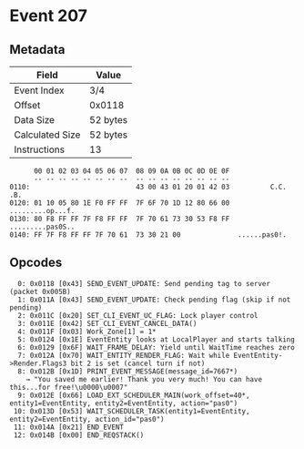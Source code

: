 # Event 207

## Metadata

| Field           | Value    |
|-----------------|----------|
| Event Index     | 3/4      |
| Offset          | 0x0118   |
| Data Size       | 52 bytes |
| Calculated Size | 52 bytes |
| Instructions    | 13       |

```
      00 01 02 03 04 05 06 07  08 09 0A 0B 0C 0D 0E 0F
      -- -- -- -- -- -- -- --  -- -- -- -- -- -- -- --
0110:                          43 00 43 01 20 01 42 03          C.C. .B.
0120: 01 10 05 80 1E F0 FF FF  7F 6F 70 1D 12 80 66 00  .........op...f.
0130: 80 F8 FF FF 7F F8 FF FF  7F 70 61 73 30 53 F8 FF  .........pas0S..
0140: FF 7F F8 FF FF 7F 70 61  73 30 21 00              ......pas0!.    
```

## Opcodes

```
  0: 0x0118 [0x43] SEND_EVENT_UPDATE: Send pending tag to server (packet 0x005B)
  1: 0x011A [0x43] SEND_EVENT_UPDATE: Check pending flag (skip if not pending)
  2: 0x011C [0x20] SET_CLI_EVENT_UC_FLAG: Lock player control
  3: 0x011E [0x42] SET_CLI_EVENT_CANCEL_DATA()
  4: 0x011F [0x03] Work_Zone[1] = 1*
  5: 0x0124 [0x1E] EventEntity looks at LocalPlayer and starts talking
  6: 0x0129 [0x6F] WAIT_FRAME_DELAY: Yield until WaitTime reaches zero
  7: 0x012A [0x70] WAIT_ENTITY_RENDER_FLAG: Wait while EventEntity->Render.Flags3 bit 2 is set (cancel turn if not)
  8: 0x012B [0x1D] PRINT_EVENT_MESSAGE(message_id=7667*)
    → "You saved me earlier! Thank you very much! You can have this...for free!\u0000\u0007"
  9: 0x012E [0x66] LOAD_EXT_SCHEDULER_MAIN(work_offset=40*, entity1=EventEntity, entity2=EventEntity, action="pas0")
 10: 0x013D [0x53] WAIT_SCHEDULER_TASK(entity1=EventEntity, entity2=EventEntity, action_id="pas0")
 11: 0x014A [0x21] END_EVENT
 12: 0x014B [0x00] END_REQSTACK()
```

